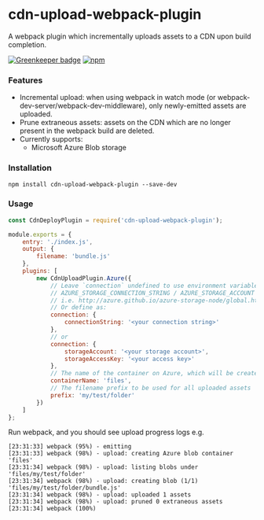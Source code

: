 # cdn-upload-webpack-plugin

A webpack plugin which incrementally uploads assets to a CDN upon build completion.

[![Greenkeeper badge](https://badges.greenkeeper.io/elliottsj/cdn-upload-webpack-plugin.svg)](https://greenkeeper.io/)
[![npm](https://img.shields.io/npm/v/cdn-upload-webpack-plugin.svg?style=flat-square)](https://www.npmjs.com/package/cdn-upload-webpack-plugin)

### Features
* Incremental upload: when using webpack in watch mode (or webpack-dev-server/webpack-dev-middleware), only newly-emitted assets are uploaded.
* Prune extraneous assets: assets on the CDN which are no longer present in the webpack build are deleted.
* Currently supports:
  * Microsoft Azure Blob storage

### Installation

```shell
npm install cdn-upload-webpack-plugin --save-dev
```

### Usage

```js
const CdnDeployPlugin = require('cdn-upload-webpack-plugin');

module.exports = {
    entry: './index.js',
    output: {
        filename: 'bundle.js'
    },
    plugins: [
        new CdnUploadPlugin.Azure({
            // Leave `connection` undefined to use environment variables
            // AZURE_STORAGE_CONNECTION_STRING / AZURE_STORAGE_ACCOUNT / AZURE_STORAGE_ACCESS_KEY
            // i.e. http://azure.github.io/azure-storage-node/global.html#createBlobService__anchor
            // Or define as:
            connection: {
                connectionString: '<your connection string>'
            },
            // or
            connection: {
                storageAccount: '<your storage account>',
                storageAccessKey: '<your access key>'
            },
            // The name of the container on Azure, which will be created if it doesn't exist
            containerName: 'files',
            // The filename prefix to be used for all uploaded assets
            prefix: 'my/test/folder'
        })
    ]
};
```

Run webpack, and you should see upload progress logs e.g.
```
[23:31:33] webpack (95%) - emitting
[23:31:33] webpack (98%) - upload: creating Azure blob container 'files'
[23:31:34] webpack (98%) - upload: listing blobs under 'files/my/test/folder'
[23:31:34] webpack (98%) - upload: creating blob (1/1) 'files/my/test/folder/bundle.js'
[23:31:34] webpack (98%) - upload: uploaded 1 assets
[23:31:34] webpack (98%) - upload: pruned 0 extraneous assets
[23:31:34] webpack (100%)
```
